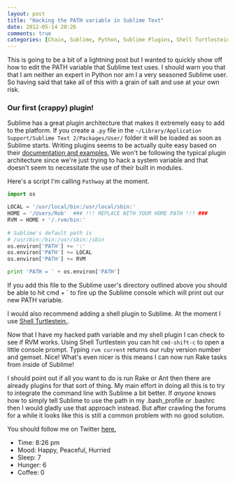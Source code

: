 ```yaml
---
layout: post
title: "Hacking the PATH variable in Sublime Text"
date: 2012-05-14 20:26
comments: true
categories: [Chain, Sublime, Python, Sublime Plugins, Shell Turtlestein, Pathway]
---
```


This is going to be a bit of a lightning post but I wanted to quickly show off how to edit the PATH variable that Sublime text uses. I should warn you that that I am neither an expert in Python nor am I a very seasoned Sublime user. So having said that take all of this with a grain of salt and use at your own risk.

### Our first (crappy) plugin!

Sublime has a great plugin architecture that makes it extremely easy to add to the platform. If you create a `.py` file in the `~/Library/Application Support/Sublime Text 2/Packages/User/` folder it will be loaded as soon as Sublime starts. Writing plugins seems to be actually quite easy based on their [documentation and examples.](http://www.sublimetext.com/docs/plugin-basics) We won't be following the typical plugin architecture since we're just trying to hack a system variable and that doesn't seem to necessitate the use of their built in modules.

Here's a script I'm calling `Pathway` at the moment.

```python
import os

LOCAL = '/usr/local/bin:/usr/local/sbin:'
HOME = '/Users/Rob'  ### !!! REPLACE WITH YOUR HOME PATH !!! ###
RVM = HOME + '/.rvm/bin:'
  
# Sublime's default path is
# /usr/bin:/bin:/usr/sbin:/sbin
os.environ['PATH'] += ':'
os.environ['PATH'] += LOCAL
os.environ['PATH'] += RVM

print 'PATH = ' + os.environ['PATH']
```
If you add this file to the Sublime user's directory outlined above you should be able to hit cmd + \` to fire up the Sublime console which will print out our new PATH variable.

I would also recommend adding a shell plugin to Sublime. At the moment I use [Shell Turtlestein.](https://github.com/misfo/Shell-Turtlestein).

Now that I have my hacked path variable and my shell plugin I can check to see if RVM works. Using Shell Turtlestein you can hit `cmd-shift-c` to open a little console prompt. Typing `rvm current` returns our ruby version number and gemset. Nice! What's even nicer is this means I can now run Rake tasks from inside of Sublime!

I should point out if all you want to do is run Rake or Ant then there are already plugins for that sort of thing. My main effort in doing all this is to try to integrate the command line with Sublime a bit better. If *anyone* knows how to simply tell Sublime to use the path in my .bash_profile or .bashrc then I would gladly use that approach instead. But after crawling the forums for a while it looks like this is still a common problem with no good solution.  

You should follow me on Twitter [here.](http://twitter.com/rob_dodson)

- Time: 8:26 pm
- Mood: Happy, Peaceful, Hurried
- Sleep: 7
- Hunger: 6
- Coffee: 0

